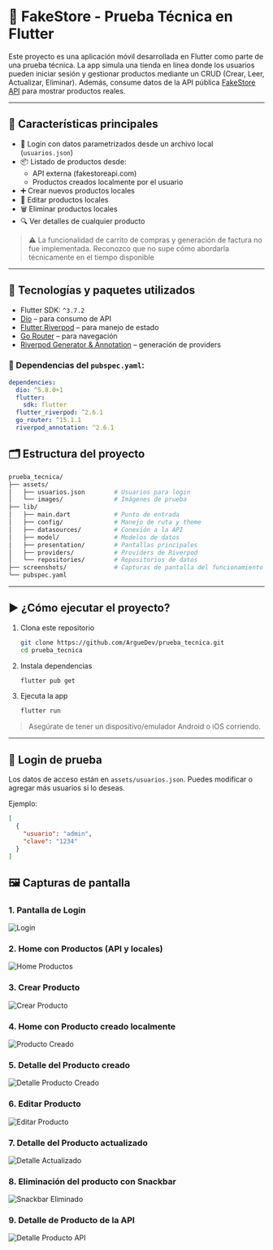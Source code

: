 # 📱 FakeStore - Prueba Técnica en Flutter

Este proyecto es una aplicación móvil desarrollada en Flutter como parte de una prueba técnica. La app simula una tienda en línea donde los usuarios pueden iniciar sesión y gestionar productos mediante un CRUD (Crear, Leer, Actualizar, Eliminar). Además, consume datos de la API pública [FakeStore API](https://fakestoreapi.com/) para mostrar productos reales.

---

## 🚀 Características principales

- 🔐 Login con datos parametrizados desde un archivo local (`usuarios.json`)
- 📦 Listado de productos desde:
  - API externa (fakestoreapi.com)
  - Productos creados localmente por el usuario
- ➕ Crear nuevos productos locales
- 🔄 Editar productos locales
- 🗑️ Eliminar productos locales
- 🔍 Ver detalles de cualquier producto

> ⚠️ La funcionalidad de carrito de compras y generación de factura no fue implementada. Reconozco que no supe cómo abordarla técnicamente en el tiempo disponible

---

## 🧰 Tecnologías y paquetes utilizados

- Flutter SDK: `^3.7.2`
- [Dio](https://pub.dev/packages/dio) – para consumo de API
- [Flutter Riverpod](https://riverpod.dev/) – para manejo de estado
- [Go Router](https://pub.dev/packages/go_router) – para navegación
- [Riverpod Generator & Annotation](https://pub.dev/packages/riverpod_generator) – generación de providers

### 📁 Dependencias del `pubspec.yaml`:

```yaml
dependencies:
  dio: ^5.8.0+1
  flutter:
    sdk: flutter
  flutter_riverpod: ^2.6.1
  go_router: ^15.1.1
  riverpod_annotation: ^2.6.1
```

## 🗂️ Estructura del proyecto

```bash
prueba_tecnica/
├── assets/
│   ├── usuarios.json        # Usuarios para login
│   └── images/              # Imágenes de prueba
├── lib/
│   ├── main.dart            # Punto de entrada
│   ├── config/              # Manejo de ruta y theme
│   ├── datasources/         # Conexión a la API
│   ├── model/               # Modelos de datos
│   ├── presentation/        # Pantallas principales
│   ├── providers/           # Providers de Riverpod
│   └── repositories/        # Repositorios de datos
├── screenshots/             # Capturas de pantalla del funcionamiento
└── pubspec.yaml
```

---

## ▶️ ¿Cómo ejecutar el proyecto?

1. Clona este repositorio
   ```bash
   git clone https://github.com/ArgueDev/prueba_tecnica.git
   cd prueba_tecnica
   ```

2. Instala dependencias
   ```bash
   flutter pub get
   ```

3. Ejecuta la app
   ```bash
   flutter run
   ```

> Asegúrate de tener un dispositivo/emulador Android o iOS corriendo.

---

## 👤 Login de prueba

Los datos de acceso están en `assets/usuarios.json`. Puedes modificar o agregar más usuarios si lo deseas.

Ejemplo:
```json
[
  {
    "usuario": "admin",
    "clave": "1234"
  }
]
```

## 🖼️ Capturas de pantalla

### 1. Pantalla de Login
![Login](screenshots/1_login.png)

### 2. Home con Productos (API y locales)
![Home Productos](screenshots/2_home_productos.png)

### 3. Crear Producto
![Crear Producto](screenshots/3_crear_producto.png)

### 4. Home con Producto creado localmente
![Producto Creado](screenshots/4_home_con_producto_creado.png)

### 5. Detalle del Producto creado
![Detalle Producto Creado](screenshots/5_detalle_producto_creado.png)

### 6. Editar Producto
![Editar Producto](screenshots/6_editar_producto.png)

### 7. Detalle del Producto actualizado
![Detalle Actualizado](screenshots/7_detalle_actualizado.png)

### 8. Eliminación del producto con Snackbar
![Snackbar Eliminado](screenshots/8_snackbar_eliminado.png)

### 9. Detalle de Producto de la API
![Detalle Producto API](screenshots/9_detalle_producto_api.png)
